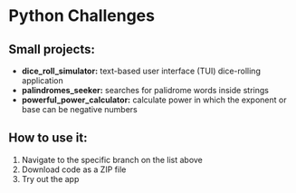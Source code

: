 # Python Challenges

## Small projects:
<ul>
<li><b>dice_roll_simulator:</b> text-based user interface (TUI) dice-rolling application</li>
<li><b>palindromes_seeker:</b> searches for palidrome words inside strings</li>
<li><b>powerful_power_calculator:</b> calculate power in which the exponent or base can be negative numbers</li>
</ul>

## How to use it:
<ol>
<li>Navigate to the specific branch on the list above
<li>Download code as a ZIP file</li>
<li>Try out the app</li>
</ol>
